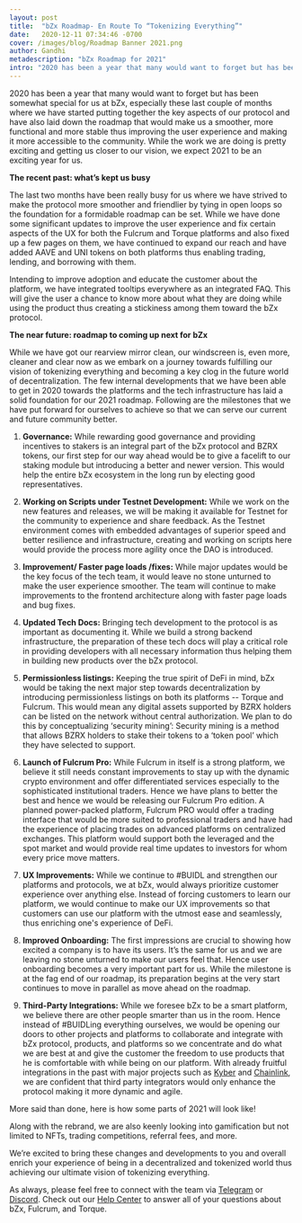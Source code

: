 ```yaml
---
layout: post
title:  "bZx Roadmap- En Route To “Tokenizing Everything”"
date:   2020-12-11 07:34:46 -0700
cover: /images/blog/Roadmap Banner 2021.png
author: Gandhi
metadescription: "bZx Roadmap for 2021"
intro: "2020 has been a year that many would want to forget but has been somewhat special for us at bZx."
---
```


2020 has been a year that many would want to forget but has been somewhat special for us at bZx, especially these last couple of months where we have started putting together the key aspects of our protocol and have also laid down the roadmap that would make us a smoother, more functional and more stable thus improving the user experience and making it more accessible to the community. While the work we are doing is pretty exciting and getting us closer to our vision, we expect 2021 to be an exciting year for us.

**The recent past: what’s kept us busy**

The last two months have been really busy for us where we have strived to make the protocol more smoother and friendlier by tying in open loops so the foundation for a formidable roadmap can be set. While we have done some significant updates to improve the user experience and fix certain aspects of the UX for both the Fulcrum and Torque platforms and also fixed up a few pages on them, we have continued to expand our reach and have added AAVE and UNI tokens on both platforms thus enabling trading, lending, and borrowing with them.

Intending to improve adoption and educate the customer about the platform, we have integrated tooltips everywhere as an integrated FAQ. This will give the user a chance to know more about what they are doing while using the product thus creating a stickiness among them toward the bZx protocol.

**The near future: roadmap to coming up next for bZx**

While we have got our rearview mirror clean, our windscreen is, even more, cleaner and clear now as we embark on a journey towards fulfilling our vision of tokenizing everything and becoming a key clog in the future world of decentralization. The few internal developments that we have been able to get in 2020 towards the platforms and the tech infrastructure has laid a solid foundation for our 2021 roadmap. Following are the milestones that we have put forward for ourselves to achieve so that we can serve our current and future community better.     



1. **Governance:** While rewarding good governance and providing incentives to stakers is an integral part of the bZx protocol and BZRX tokens, our first step for our way ahead would be to give a facelift to our staking module but introducing a better and newer version. This would help the entire bZx ecosystem in the long run by electing good representatives.

2. **Working on Scripts under Testnet Development:** While we work on the new features and releases, we will be making it available for Testnet for the community to experience and share feedback. As the Testnet environment comes with embedded advantages of superior speed and better resilience and infrastructure, creating and working on scripts here would provide the process more agility once the DAO is introduced.

3. **Improvement/ Faster page loads /fixes:** While major updates would be the key focus of the tech team, it would leave no stone unturned to make the user experience smoother. The team will continue to make improvements to the frontend architecture along with faster page loads and bug fixes.

4. **Updated Tech Docs:** Bringing tech development to the protocol is as important as documenting it. While we build a strong backend infrastructure, the preparation of these tech docs will play a critical role in providing developers with all necessary information thus helping them in building new products over the bZx protocol.

5. **Permissionless listings:** Keeping the true spirit of DeFi in mind, bZx would be taking the next major step towards decentralization by introducing permissionless listings on both its platforms -- Torque and Fulcrum. This would mean any digital assets supported by BZRX holders can be listed on the network without central authorization. We plan to do this by conceptualizing ‘security mining’: Security mining is a method that allows BZRX holders to stake their tokens to a ‘token pool’ which they have selected to support.

6. **Launch of Fulcrum Pro:** While Fulcrum in itself is a strong platform, we believe it still needs constant improvements to stay up with the dynamic crypto environment and offer differentiated services especially to the sophisticated institutional traders. Hence we have plans to better the best and hence we would be releasing our Fulcrum Pro edition. A planned power-packed platform, Fulcrum PRO would offer a trading interface that would be more suited to professional traders and have had the experience of placing trades on advanced platforms on centralized exchanges. This platform would support both the leveraged and the spot market and would provide real time updates to investors for whom every price move matters.

7. **UX Improvements:** While we continue to #BUIDL and strengthen our platforms and protocols, we at bZx, would always prioritize customer experience over anything else. Instead of forcing customers to learn our platform, we would continue to make our UX improvements so that customers can use our platform with the utmost ease and seamlessly, thus enriching one's experience of DeFi.

8. **Improved Onboarding:** The first impressions are crucial to showing how excited a company is to have its users. It’s the same for us and we are leaving no stone unturned to make our users feel that. Hence user onboarding becomes a very important part for us. While the milestone is at the fag end of our roadmap, its preparation begins at the very start continues to move in parallel as move ahead on the roadmap.

9. **Third-Party Integrations:** While we foresee bZx to be a smart platform, we believe there are other people smarter than us in the room. Hence instead of #BUIDLing everything ourselves, we would be opening our doors to other projects and platforms to collaborate and integrate with bZx protocol, products, and platforms so we concentrate and do what we are best at and give the customer the freedom to use products that he is comfortable with while being on our platform.  With already fruitful integrations in the past with major projects such as [Kyber](http://kyber.network/) and [Chainlink](https://chain.link/), we are confident that third party integrators would only enhance the protocol making it more dynamic and agile.  

More said than done, here is how some parts of 2021 will look like!

Along with the rebrand, we are also keenly looking into gamification but not limited to NFTs, trading competitions, referral fees, and more.

We’re excited to bring these changes and developments to you and overall enrich your experience of being in a decentralized and tokenized world thus achieving our ultimate vision of tokenizing everything.

As always, please feel free to connect with the team via [Telegram](https://t.me/b0xNet) or [Discord](https://discord.com/invite/DKEq6FV). Check out our [Help Center](https://help.bzx.network/en/) to answer all of your questions about bZx, Fulcrum, and Torque.
